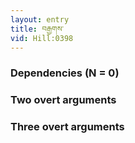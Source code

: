 ```yaml
---
layout: entry
title: བརྒྱགས་
vid: Hill:0398
---
```

### Dependencies (N = 0)


### Two overt arguments


### Three overt arguments
